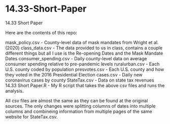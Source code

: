 # 14.33-Short-Paper
14.33 Short Paper

Here are the contents of this repo:

mask_policy.csv - County-level data of mask mandates from Wright et al. (2020)
class_data.csv - The data provided to us in class, contains a couple different things but all I use is the Re-opening Dates and the Mask Mandate Dates
consumer_spending.csv - Daily county-level data on average consumer spending relative to pre-pandemic levels
ruralurban.csv - Each U.S. county coded by population
presvotes.csv - Each U.S. county and how they voted in the 2016 Presidential Election
cases.csv - Daily new coronavirus cases by county
StateTax.csv - Data on state tax revenues
14.33 Short Paper.R - My R script that takes the above csv files and runs the analysis. 

All csv files are almost the same as they can be found at the original sources. The only changes were splitting columns of dates into multiple columns and combineing information from multiple pages of the same website for StateTax.csv.

